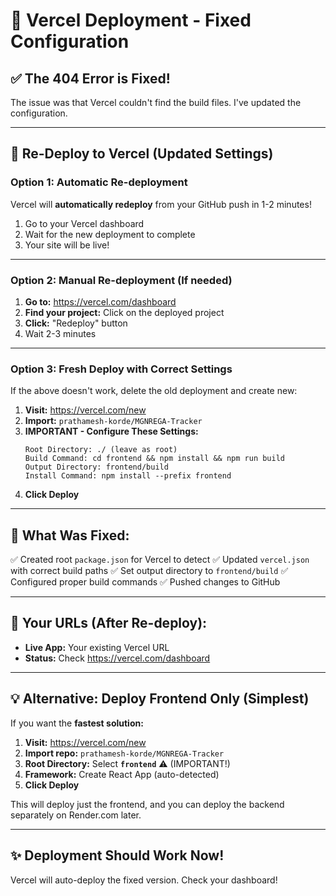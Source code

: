 # 🔧 Vercel Deployment - Fixed Configuration

## ✅ The 404 Error is Fixed!

The issue was that Vercel couldn't find the build files. I've updated the configuration.

---

## 🚀 Re-Deploy to Vercel (Updated Settings)

### Option 1: Automatic Re-deployment
Vercel will **automatically redeploy** from your GitHub push in 1-2 minutes!

1. Go to your Vercel dashboard
2. Wait for the new deployment to complete
3. Your site will be live!

---

### Option 2: Manual Re-deployment (If needed)

1. **Go to:** https://vercel.com/dashboard
2. **Find your project:** Click on the deployed project
3. **Click:** "Redeploy" button
4. Wait 2-3 minutes

---

### Option 3: Fresh Deploy with Correct Settings

If the above doesn't work, delete the old deployment and create new:

1. **Visit:** https://vercel.com/new
2. **Import:** `prathamesh-korde/MGNREGA-Tracker`
3. **IMPORTANT - Configure These Settings:**
   ```
   Root Directory: ./ (leave as root)
   Build Command: cd frontend && npm install && npm run build
   Output Directory: frontend/build
   Install Command: npm install --prefix frontend
   ```
4. **Click Deploy**

---

## 📝 What Was Fixed:

✅ Created root `package.json` for Vercel to detect
✅ Updated `vercel.json` with correct build paths
✅ Set output directory to `frontend/build`
✅ Configured proper build commands
✅ Pushed changes to GitHub

---

## 🎯 Your URLs (After Re-deploy):

- **Live App:** Your existing Vercel URL
- **Status:** Check https://vercel.com/dashboard

---

## 💡 Alternative: Deploy Frontend Only (Simplest)

If you want the **fastest solution:**

1. **Visit:** https://vercel.com/new
2. **Import repo:** `prathamesh-korde/MGNREGA-Tracker`
3. **Root Directory:** Select **`frontend`** ⚠️ (IMPORTANT!)
4. **Framework:** Create React App (auto-detected)
5. **Click Deploy**

This will deploy just the frontend, and you can deploy the backend separately on Render.com later.

---

## ✨ Deployment Should Work Now!

Vercel will auto-deploy the fixed version. Check your dashboard!

